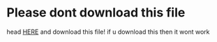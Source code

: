 # Please dont download this file
head [HERE](https://github.com/Realtrickz/BetterDiscordAddons/Themes/Retro/retro.theme.css) and download this file! if u download this then it wont work
